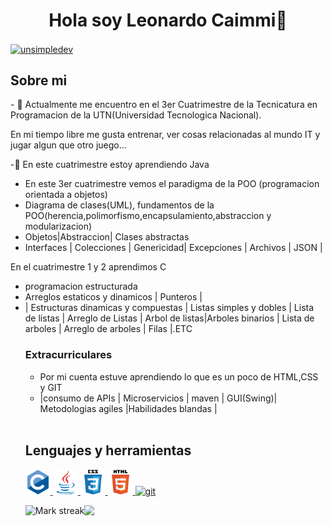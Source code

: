 <h1 align="center">Hola soy Leonardo Caimmi👋 </h1> 
<a href="https://www.linkedin.com/in/leonardo-caimmi/" target="blank"><img align="center" src="https://img.shields.io/badge/LinkedIn-0077B5?style=for-the-badge&logo=linkedin&logoColor=white" alt="unsimpledev"/></a>

<br>
<h2>Sobre mi</h2>
<p align="left">
<p>- 🔭 Actualmente me encuentro en el 3er Cuatrimestre de la Tecnicatura en Programacion de la UTN(Universidad Tecnologica Nacional). </p>
<p>En mi tiempo libre me gusta entrenar, ver cosas relacionadas al mundo IT y jugar algun que otro juego...</p>
<p>-🌱 En este cuatrimestre estoy aprendiendo Java</p>
<ul>
<li>En este 3er cuatrimestre vemos el paradigma de la POO (programacion orientada a objetos)</li>
 <li>Diagrama de clases(UML), fundamentos de la POO(herencia,polimorfismo,encapsulamiento,abstraccion y modularizacion)</li>
 <li>Objetos|Abstraccion| Clases abstractas</li>
 <li>Interfaces | Colecciones | Genericidad| Excepciones | Archivos | JSON |</li>
 </ul>
<p>En el cuatrimestre 1 y 2 aprendimos C</p>
 <ul>
  <li>programacion estructurada</li>
  <li>Arreglos estaticos y dinamicos | Punteros |</li> 
  <li>| Estructuras dinamicas y compuestas | Listas simples y dobles | Lista de listas | Arreglo de Listas | Arbol de listas|Arboles binarios | Lista de arboles | Arreglo de arboles | Filas |.ETC </li>
 <h3>Extracurriculares</h3>
  <ul>
  <li>Por mi cuenta estuve aprendiendo lo que es un poco de HTML,CSS y GIT </li>
  <li>|consumo de APIs | Microservicios | maven | GUI(Swing)| Metodologias agiles |Habilidades blandas |</li>
    </ul>
<br>
 
## Lenguajes y herramientas

<p>
    <a href="https://www.cprogramming.com/" target="_blank"> <img src="https://raw.githubusercontent.com/devicons/devicon/master/icons/c/c-original.svg" alt="c" width="40" height="40"/> </a>
  <a href="https://www.java.com" target="_blank"> <img src="https://raw.githubusercontent.com/devicons/devicon/master/icons/java/java-original.svg" alt="java" width="40" height="40"/> </a>
     <a href="https://www.w3schools.com/css/" target="_blank"> <img src="https://raw.githubusercontent.com/devicons/devicon/master/icons/css3/css3-original-wordmark.svg" alt="css3" width="40" height="40"/> </a>
     <a href="https://www.w3.org/html/" target="_blank"> <img src="https://raw.githubusercontent.com/devicons/devicon/master/icons/html5/html5-original-wordmark.svg" alt="html5" width="40" height="40"/>
     <a href="https://git-scm.com/" target="_blank"> <img src="https://www.vectorlogo.zone/logos/git-scm/git-scm-icon.svg" alt="git" width="40" height="40"/> </a> 
   
</p>

<div style="display:flex">
  <img  title="🔥 Get streak stats for your profile at git.io/streak-stats" alt="Mark streak" src="https://github-readme-streak-stats.herokuapp.com/?user=leocaimmi&theme=dark&hide_border=false" /> 
</td>

<td width="40%" align="center">

  <img  align="left"  src="https://github-readme-stats.anuraghazra1.vercel.app/api/top-langs/?username=leocaimmi&theme=dark&hide_border=false&no-bg=true&no-frame=true&langs_count=10"/>

  </td>
</tr>
</div>
